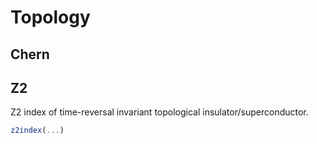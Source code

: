 # Topology

## Chern

## Z2

Z2 index of time-reversal invariant topological insulator/superconductor.

```julia
z2index(...)
```
